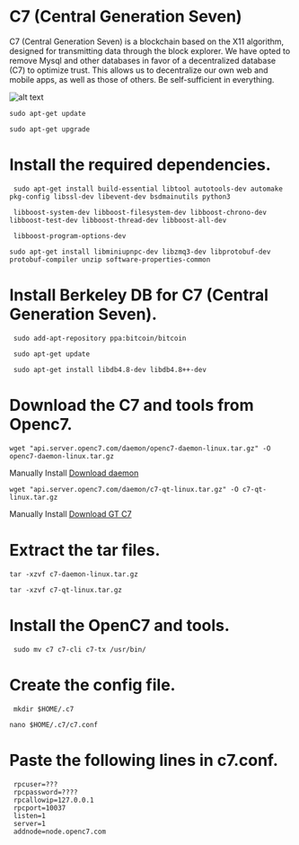 # C7  (Central Generation Seven)

C7 (Central Generation Seven) is a blockchain based on the X11 algorithm, designed for transmitting data through the block explorer. We have opted to remove Mysql and other databases in favor of a decentralized database (C7) to optimize trust. This allows us to decentralize our own web and mobile apps, as well as those of others. Be self-sufficient in everything.


![alt text](https://github.com/[username]/[reponame]/blob/[branch]/image.jpg?raw=true)



```
sudo apt-get update
```
```
sudo apt-get upgrade
```

# Install the required dependencies.

```
 sudo apt-get install build-essential libtool autotools-dev automake pkg-config libssl-dev libevent-dev bsdmainutils python3 
```

```
 libboost-system-dev libboost-filesystem-dev libboost-chrono-dev libboost-test-dev libboost-thread-dev libboost-all-dev 
```
```
 libboost-program-options-dev
 ```
 ```
 sudo apt-get install libminiupnpc-dev libzmq3-dev libprotobuf-dev protobuf-compiler unzip software-properties-common
```
# Install Berkeley DB for C7 (Central Generation Seven).

```
 sudo add-apt-repository ppa:bitcoin/bitcoin
```

```
 sudo apt-get update
```

```
 sudo apt-get install libdb4.8-dev libdb4.8++-dev
```


# Download the C7 and tools from Openc7.


```
wget "api.server.openc7.com/daemon/openc7-daemon-linux.tar.gz" -O openc7-daemon-linux.tar.gz
```
Manually Install
[Download daemon](https://api.server.openc7.com/daemon/c7-daemon-linux.tar.gz)

```
wget "api.server.openc7.com/daemon/c7-qt-linux.tar.gz" -O c7-qt-linux.tar.gz
```

Manually Install
[Download GT C7](https://api.server.openc7.com/daemon/c7-qt-linux.tar.gz)

# Extract the tar files.

```
tar -xzvf c7-daemon-linux.tar.gz
```

```
tar -xzvf c7-qt-linux.tar.gz
```

# Install the OpenC7 and tools.
```
 sudo mv c7 c7-cli c7-tx /usr/bin/
```
# Create the config file.
```
 mkdir $HOME/.c7
 ```
 ```
 nano $HOME/.c7/c7.conf
```

# Paste the following lines in c7.conf.


```
 rpcuser=???
 rpcpassword=????
 rpcallowip=127.0.0.1
 rpcport=10037
 listen=1
 server=1
 addnode=node.openc7.com
```
